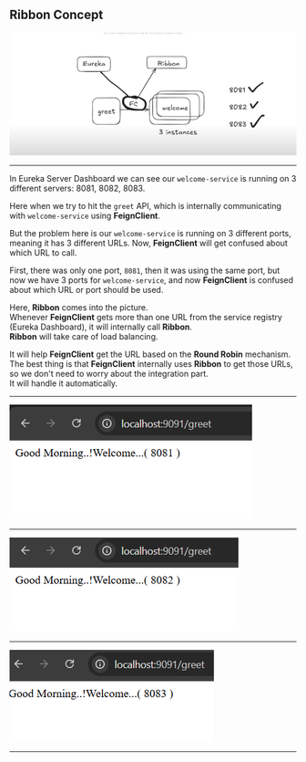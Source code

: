 ## Ribbon Concept

![Ribbon](Images/Ribbon.PNG)

---

In Eureka Server Dashboard we can see our `welcome-service` is running on 3 different servers: 8081, 8082, 8083.

Here when we try to hit the `greet` API, which is internally communicating with `welcome-service` using **FeignClient**.

But the problem here is our `welcome-service` is running on 3 different ports, meaning it has 3 different URLs. Now, **FeignClient** will get confused about which URL to call.

First, there was only one port, `8081`, then it was using the same port, but now we have 3 ports for `welcome-service`, and now **FeignClient** is confused about which URL or port should be used.

Here, **Ribbon** comes into the picture.  
Whenever **FeignClient** gets more than one URL from the service registry (Eureka Dashboard), it will internally call **Ribbon**.  
**Ribbon** will take care of load balancing.

It will help **FeignClient** get the URL based on the **Round Robin** mechanism.  
The best thing is that **FeignClient** internally uses **Ribbon** to get those URLs, so we don't need to worry about the integration part.  
It will handle it automatically.

---


![8081](Images/8081.PNG)

---

![8082](Images/8082.PNG)

---
![8083](Images/8083.PNG)

---
